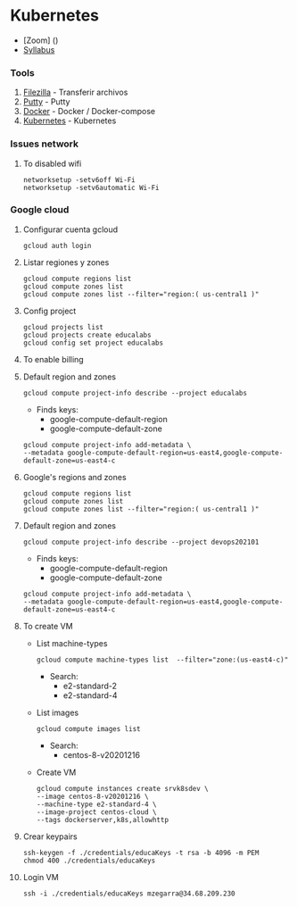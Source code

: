 # Kubernetes

* [Zoom] ()
* [Syllabus](https://raw.githubusercontent.com/mzegarras/Galaxy-DockerK8S-202009/master/Lab01/Syllabus.pdf)

### Tools

1. [Filezilla](https://filezilla-project.org/) - Transferir archivos
1. [Putty](https://www.putty.org/) - Putty
1. [Docker](https://www.docker.com/) - Docker / Docker-compose
1. [Kubernetes](https://kubernetes.io/docs/reference/using-api/client-libraries/#officially-supported-kubernetes-client-libraries) - Kubernetes


### Issues network
1. To disabled wifi

    ```console
    networksetup -setv6off Wi-Fi
    networksetup -setv6automatic Wi-Fi
    ```

### Google cloud
1. Configurar cuenta gcloud
    ```console
    gcloud auth login
    ```
1. Listar regiones y zones
    ```console
    gcloud compute regions list
    gcloud compute zones list
    gcloud compute zones list --filter="region:( us-central1 )"
    ```

1. Config project

    ```console
    gcloud projects list
    gcloud projects create educalabs
    gcloud config set project educalabs
    ```
1. To enable billing

1. Default region and zones
    ```console
    gcloud compute project-info describe --project educalabs
    ```
    * Finds keys:  
        * google-compute-default-region
        * google-compute-default-zone

    ```console
    gcloud compute project-info add-metadata \
    --metadata google-compute-default-region=us-east4,google-compute-default-zone=us-east4-c
    ```

1. Google's regions and zones

    ```console
    gcloud compute regions list
    gcloud compute zones list
    gcloud compute zones list --filter="region:( us-central1 )"
    ```

1. Default region and zones
    ```console
    gcloud compute project-info describe --project devops202101
    ```
    * Finds keys:  
        * google-compute-default-region
        * google-compute-default-zone

    ```console
    gcloud compute project-info add-metadata \
    --metadata google-compute-default-region=us-east4,google-compute-default-zone=us-east4-c
    ```

1. To create VM

    * List machine-types
        ```console
        gcloud compute machine-types list  --filter="zone:(us-east4-c)"
        ```
        * Search:
            * e2-standard-2
            * e2-standard-4
        
    * List images
        ```console
        gcloud compute images list
        ```
        * Search:
            * centos-8-v20201216

    * Create VM
        ```console
        gcloud compute instances create srvk8sdev \
        --image centos-8-v20201216 \
        --machine-type e2-standard-4 \
        --image-project centos-cloud \
        --tags dockerserver,k8s,allowhttp
        ```

1. Crear keypairs
    ```console
    ssh-keygen -f ./credentials/educaKeys -t rsa -b 4096 -m PEM
    chmod 400 ./credentials/educaKeys
    ```

1. Login VM
    ```console
    ssh -i ./credentials/educaKeys mzegarra@34.68.209.230
    ```

